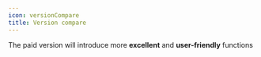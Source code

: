 ```yaml
---
icon: versionCompare
title: Version compare
---
```


The paid version will introduce more **excellent** and **user-friendly** functions

<!-- @include: @src/en/compare.snippet.md -->
